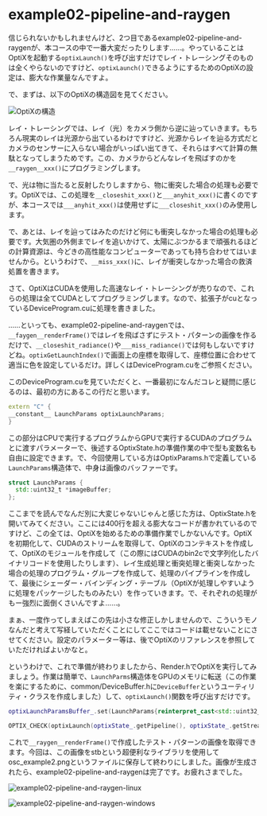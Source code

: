 # example02-pipeline-and-raygen

信じられないかもしれませんけど、2つ目であるexample02-pipeline-and-raygenが、本コースの中で一番大変だったりします……。やっていることはOptiXを起動する`optixLaunch()`を呼び出すだけでレイ・トレーシングそのものは全くやらないのですけど、`optixLaunch()`できるようにするためのOptiXの設定は、膨大な作業量なんですよ。

で、まずは、以下のOptiXの構造図を見てください。

![OptiXの構造]()

レイ・トレーシングでは、レイ（光）をカメラ側から逆に辿っていきます。もちろん現実のレイは光源から出ているわけですけど、光源からレイを辿る方式だとカメラのセンサーに入らない場合がいっぱい出てきて、それらはすべて計算の無駄となってしまうためです。この、カメラからどんなレイを飛ばすのかを`__raygen__xxx()`にプログラミングします。

で、光は物に当たると反射したりしますから、物に衝突した場合の処理も必要です。OptiXでは、この処理を`__closeshit_xxx()`と`___anyhit_xxx()`に書くのですが、本コースでは`___anyhit_xxx()`は使用せずに`___closeshit_xxx()`のみ使用します。

で、あとは、レイを辿ってはみたのだけど何にも衝突しなかった場合の処理も必要です。大気圏の外側までレイを追いかけて、太陽にぶつかるまで頑張れるほどの計算資源は、今どきの高性能なコンピューターであっても持ち合わせてはいませんから。というわけで、`__miss_xxx()`に、レイが衝突しなかった場合の救済処置を書きます。

さて、OptiXはCUDAを使用した高速なレイ・トレーシングが売りなので、これらの処理は全てCUDAとしてプログラミングします。なので、拡張子がcuとなっているDeviceProgram.cuに処理を書きました。

……といっても、example02-pipeline-and-raygenでは、`__faygen__renderFrame()`ではレイを飛ばさずにテスト・パターンの画像を作るだけで、`__closeshit_radiance()`や`___miss_radiance()`では何もしないですけどね。`optixGetLaunchIndex()`で画面上の座標を取得して、座標位置に合わせて適当に色を設定しているだけ。詳しくはDeviceProgram.cuをご参照ください。

このDeviceProgram.cuを見ていただくと、一番最初になんだコレと疑問に感じるのは、最初の方にあるこの行だと思います。

~~~c++
extern "C" {
__constant__ LaunchParams optixLaunchParams;
}
~~~

この部分はCPUで実行するプログラムからGPUで実行するCUDAのプログラムとに渡すパラメーターで、後述するOptixState.hの準備作業の中で型も変数名も自由に設定できます。で、今回使用している方はOptixParams.hで定義している`LaunchParams`構造体で、中身は画像のバッファーです。

~~~c++
struct LaunchParams {
  std::uint32_t *imageBuffer;
};
~~~

ここまでを読んでなんだ別に大変じゃないじゃんと感じた方は、OptixState.hを開いてみてください。ここには400行を超える膨大なコードが書かれているのですけど、この全ては、OptiXを始めるための準備作業でしかないんです。OptiXを初期化して、CUDAのストリームを取得して、OptiXのコンテキストを作成して、OptiXのモジュールを作成して（この際にはCUDAのbin2cで文字列化したバイナリコードを使用したりします）、レイ生成処理と衝突処理と衝突しなかった場合の処理のプログラム・グループを作成して、処理のパイプラインを作成して、最後にシェーダー・バインディング・テーブル（OptiXが処理しやすいように処理をパッケージしたものみたい）を作っていきます。で、それぞれの処理がもー強烈に面倒くさいんですよ……。

まぁ、一度作ってしまえばこの先は小さな修正しかしませんので、こういうモノなんだと考えて写経していただくことにしてここではコードは載せないことにさせてください。設定のパラメーター等は、後でOptiXのリファレンスを参照していただければよいかなと。

というわけで、これで準備が終わりましたから、Render.hでOptiXを実行してみましょう。作業は簡単で、`LaunchParms`構造体をGPUのメモリに転送（この作業を楽にするために、common/DeviceBuffer.hに`DeviceBuffer`というユーティリティ・クラスを作成しました）して、`optixLaunch()`関数を呼び出すだけです。

~~~c++
optixLaunchParamsBuffer_.set(LaunchParams{reinterpret_cast<std::uint32_t *>(imageBuffer_.getData())});

OPTIX_CHECK(optixLaunch(optixState_.getPipeline(), optixState_.getStream(), optixLaunchParamsBuffer_.getData(), optixLaunchParamsBuffer_.getDataSize(), &optixState_.getShaderBindingTable(), width_, height_, 1));
~~~

これで`__raygen__renderFrame()`で作成したテスト・パターンの画像を取得できます。今回は、この画像をstbという超便利なライブラリを使用してosc_example2.pngというファイルに保存して終わりにしました。画像が生成されたら、example02-pipeline-and-raygenは完了です。お疲れさまでした。

![example02-pipeline-and-raygen-linux]()

![example02-pipeline-and-raygen-windows]()

